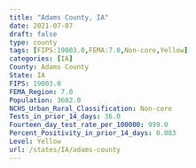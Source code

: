 ```yaml
---
title: "Adams County, IA"
date: 2021-07-07
draft: false
type: county
tags: [FIPS:19003.0,FEMA:7.0,Non-core,Yellow]
categories: [IA]
County: Adams County
State: IA
FIPS: 19003.0
FEMA_Region: 7.0
Population: 3602.0
NCHS_Urban_Rural_Classification: Non-core
Tests_in_prior_14_days: 36.0
Fourteen_day_test_rate_per_100000: 999.0
Percent_Positivity_in_prior_14_days: 0.083
Level: Yellow
url: /states/IA/adams-county
---
```



